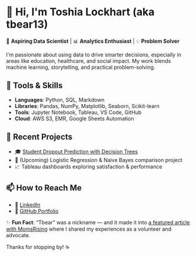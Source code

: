 # 👋 Hi, I'm Toshia Lockhart (aka tbear13)

🎯 **Aspiring Data Scientist** | 📊 **Analytics Enthusiast** | 💡 **Problem Solver**

I'm passionate about using data to drive smarter decisions, especially in areas like education, healthcare, and social impact. My work blends machine learning, storytelling, and practical problem-solving.

## 🔧 Tools & Skills
- **Languages**: Python, SQL, Markdown
- **Libraries**: Pandas, NumPy, Matplotlib, Seaborn, Scikit-learn
- **Tools**: Jupyter Notebook, Tableau, VS Code, GitHub
- **Cloud**: AWS S3, EMR, Google Sheets Automation

## 🧠 Recent Projects
- 🎓 [Student Dropout Prediction with Decision Trees](https://github.com/tbear13/student-dropout-prediction)
- 💼 (Upcoming) Logistic Regression & Naive Bayes comparison project
- 📈 Tableau dashboards exploring satisfaction & performance

## 📫 How to Reach Me
- 💼 [LinkedIn](https://www.linkedin.com/in/toshialockhart)
- 📂 [GitHub Portfolio](https://github.com/tbear13)

✨ **Fun Fact**: “Tbear” was a nickname — and it made it into [a featured article with MomsRising](https://www.momsrising.org/blog/tbear-rising-an-interview-with-volunteer-super-mom-organizer-toshia) where I shared my experiences as a volunteer and advocate.

Thanks for stopping by! ☕

<!---
tbear13/tbear13 is a ✨ special ✨ repository because its `README.md` (this file) appears on your GitHub profile.
You can click the Preview link to take a look at your changes.
--->
